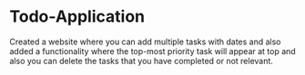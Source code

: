 # Todo-Application
Created a website where you can add multiple tasks with dates and also added a functionality where the top-most priority task will appear at top and also you can delete the tasks that you have completed or not relevant.
